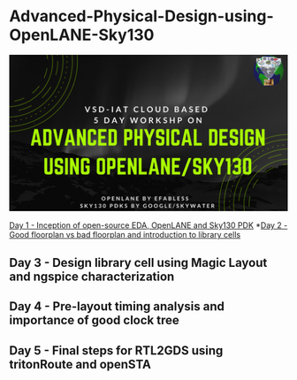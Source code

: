 # Advanced-Physical-Design-using-OpenLANE-Sky130

![](Images_Day_1/Advanced-Physical-Design-using-OpenLANE_Sky130_1.png)



[Day 1 - Inception of open-source EDA, OpenLANE and Sky130 PDK](#heading)
 *[Day 2 - Good floorplan vs bad floorplan and introduction to library cells](#sub-heading)
## Day 3 - Design library cell using Magic Layout and ngspice characterization
## Day 4 - Pre-layout timing analysis and importance of good clock tree
## Day 5 - Final steps for RTL2GDS using tritonRoute and openSTA
